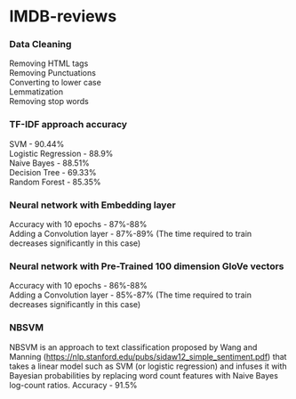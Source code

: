 # IMDB-reviews

### Data Cleaning
Removing HTML tags <br>
Removing Punctuations <br>
Converting to lower case <br>
Lemmatization <br>
Removing stop words <br>

### TF-IDF approach accuracy 

SVM - 90.44% <br>
Logistic Regression - 88.9% <br>
Naive Bayes - 88.51% <br>
Decision Tree - 69.33% <br>
Random Forest  - 85.35% <br>

### Neural network with Embedding layer 
Accuracy with 10 epochs - 87%-88% <br>
Adding a Convolution layer - 87%-89% (The time required to train decreases significantly in this case)

### Neural network with Pre-Trained 100 dimension GloVe vectors 
Accuracy with 10 epochs - 86%-88% <br>
Adding a Convolution layer - 85%-87% (The time required to train decreases significantly in this case)


### NBSVM 
NBSVM is an approach to text classification proposed by Wang and Manning (https://nlp.stanford.edu/pubs/sidaw12_simple_sentiment.pdf) that takes a linear model such as SVM (or logistic regression) and infuses it with Bayesian probabilities by replacing word count features with Naive Bayes log-count ratios.
Accuracy - 91.5%
